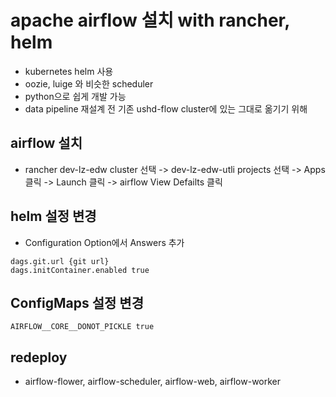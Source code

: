 # apache airflow 설치 with rancher, helm

- kubernetes helm 사용
- oozie, luige 와 비슷한 scheduler
- python으로 쉽게 개발 가능
- data pipeline 재설계 전 기존 ushd-flow cluster에 있는 그대로 옮기기 위해

## airflow 설치
- rancher dev-lz-edw cluster 선택 -> dev-lz-edw-utli projects 선택 -> Apps 클릭 -> Launch 클릭 -> airflow View Defailts 클릭

## helm 설정 변경
- Configuration Option에서 Answers 추가
```
dags.git.url {git url}
dags.initContainer.enabled true
```


## ConfigMaps 설정 변경
```
AIRFLOW__CORE__DONOT_PICKLE true
```

## redeploy
- airflow-flower, airflow-scheduler, airflow-web, airflow-worker 